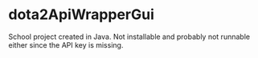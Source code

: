 # dota2ApiWrapperGui

School project created in Java. Not installable and probably not runnable either since the API key is missing.
